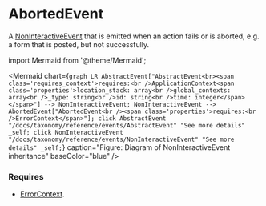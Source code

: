 # AbortedEvent

A [NonInteractiveEvent](/taxonomy/reference/events/NonInteractiveEvent.md) that is emitted when an action fails or is aborted, e.g. a form that is 
posted, but not successfully.

import Mermaid from '@theme/Mermaid';

<Mermaid chart={`
	graph LR
    AbstractEvent["AbstractEvent<br><span class='requires_context'>requires:<br />ApplicationContext<span class='properties'>location_stack: array<br />global_contexts: array<br />_type: string<br />id: string<br />time: integer</span></span>"] --> NonInteractiveEvent;
    NonInteractiveEvent --> AbortedEvent["AbortedEvent<br /><span class='properties'>requires:<br />ErrorContext</span>"];
    click AbstractEvent "/docs/taxonomy/reference/events/AbstractEvent" "See more details" _self;
    click NonInteractiveEvent "/docs/taxonomy/reference/events/NonInteractiveEvent" "See more details" _self;
`} caption="Figure: Diagram of NonInteractiveEvent inheritance" baseColor="blue" />

### Requires
- [ErrorContext](/taxonomy/reference/global-contexts/ErrorContext.md).